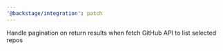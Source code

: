 ```yaml
---
'@backstage/integration': patch
---
```


Handle pagination on return results when fetch GitHub API to list selected repos

